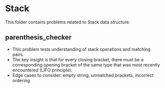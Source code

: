 # Stack

This folder contains problems related to Stack data structure.

## parenthesis_checker
- This problem tests understanding of stack operations and matching pairs.
- The key insight is that for every closing bracket, there must be a corresponding opening bracket of the same type that was most recently encountered (LIFO principle).
- Edge cases to consider: empty string, unmatched brackets, incorrect ordering.